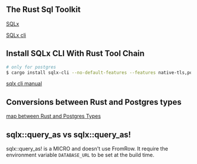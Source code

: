 ## The Rust Sql Toolkit
[SQLx](https://crates.io/crates/sqlx)

[SQLx cli](https://crates.io/crates/sqlx-cli)

## Install SQLx CLI With Rust Tool Chain

```bash
# only for postgres
$ cargo install sqlx-cli --no-default-features --features native-tls,postgres
```
[sqlx cli manual](https://docs.rs/crate/sqlx-cli/0.8.3)

## Conversions between Rust and Postgres types
[map between Rust and Postgres Types](https://docs.rs/sqlx/latest/sqlx/postgres/types/index.html)

## sqlx::query_as vs sqlx::query_as!
sqlx::query_as! is a MICRO and doesn't use FromRow. It require the environment variable `DATABASE_URL` to be set at the build time.
